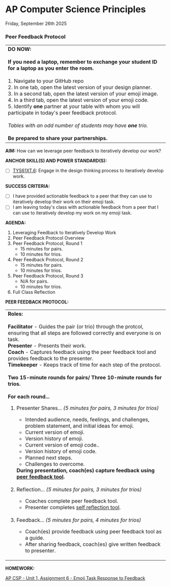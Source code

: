 # AP Computer Science Principles
Friday, September 26th 2025

### Peer Feedback Protocol
<table>
  <tr>
    <td>
      <b>DO NOW:</b><br><br>
      <b>If you need a laptop, remember to exchange your student ID for a laptop as you enter the room.</b><br><br>
      1. Navigate to your GitHub repo<br>
      2. In one tab, open the latest version of your design planner.<br>
      3. In a second tab, open the latest version of your emoji image.<br>
      4. In a third tab, open the latest version of your emoji code.<br>
      5. Identify <b>one</b> partner at your table with whom you will participate in today's peer feedback protocol.<br><br>
      <i>Tables with an odd number of students may have <b>one</b> trio.</i><br><br>
      <b>Be prepared to share your partnerships.</b>
   </td>
  </tr>
</table>

**AIM:** How can we leverage peer feedback to iteratively develop our work?

**ANCHOR SKILL(S) AND POWER STANDARD(S):** 

 - [ ] <ins>TYS61XT.6</ins>: Engage in the design thinking process to iteratively develop work.
 
**SUCCESS CRITERIA:**
- [ ] I have provided actionable feedback to a peer that they can use to iteratively develop their work on their emoji task.
- [ ] I am leaving today's class with actionable feedback from a peer that I can use to iteratively develop my work on my emoji task.

**AGENDA:**

1. Leveraging Feedback to Iteratively Develop Work
2. Peer Feedback Protocol Overview
3. Peer Feedback Protocol, Round 1
   * 15 minutes for pairs.
   * 10 minutes for trios.
4. Peer Feedback Protocol, Round 2
   * 15 minutes for pairs.
   * 10 minutes for trios.
5. Peer Feedback Protocol, Round 3
   * N/A for pairs.
   * 10 minutes for trios.
6. Full Class Reflection

**PEER FEEDBACK PROTOCOL:**
<table>
  <tr>
    <td>
      <b>Roles:</b><br><br>
      <b>Facilitator</b> - Guides the pair (or trio) through the protcol, ensuring that all steps are followed correctly and everyone is on task.<br>
      <b>Presenter</b> - Presents their work.<br>
      <b>Coach</b> - Captures feedback using the peer feedback tool and provides feedback to the presenter.<br>
      <b>Timekeeper</b> - Keeps track of time for each step of the protocol.<br><br>
      <b>Two 15-minute rounds for pairs/ Three 10-minute rounds for trios.<br><br>For each round...<br></b>
      <ol>
         <li>Presenter Shares...<i> (5 minutes for pairs, 3 minutes for trios)</i></li>
         <ul>
          <li>Intended audience, needs, feelings, and challenges, problem statement, and initial ideas for emoji.</li>
          <li>Current version of emoji.</li>
          <li>Version history of emoji.</li>
          <li>Current version of emoji code..</li>
          <li>Version history of emoji code.</li>
          <li>Planned next steps.</li>
          <li>Challenges to overcome.</li>
         </ul>
         <b>During presentation, coach(es) capture feedback using <a href = https://github.com/MrJSwotinsky/AP_Computer_Science_Principles_2025_2026/blob/main/Resources/Peer%20Feedback%20-%20Emoji%20Task.pdf>peer feedback tool</a>.</b><br><br>
         <li>Reflection...<i> (5 minutes for pairs, 3 minutes for trios)</i></li>
         <ul>
          <li>Coaches complete peer feedback tool.</li>
          <li>Presenter completes <a href = https://github.com/MrJSwotinsky/AP_Computer_Science_Principles_2025_2026/blob/main/Resources/Self%20Reflection%20-%20Emoji%20Task.pdf>self reflection tool</a>.</li>
         </ul><br>
        <li>Feedback...<i> (5 minutes for pairs, 4 minutes for trios)</i></li>
        <ul>
          <li>Coach(es) provide feedback using peer feedback tool as a guide.</li>
          <li>After sharing feedback, coach(es) give written feedback to presenter.</li>
         </ul>
      </ol>
    </td>
  </tr>  
</table>

**HOMEWORK:** 

[AP CSP - Unit 1, Assignment 6 - Emoji Task Response to Feedback](https://github.com/MrJSwotinsky/AP_Computer_Science_Principles_2025_2026/blob/main/Unit_1_Intro_to_CMU_Graphics/Assignments/Assignment_06_Emoji_Task_Response_to_Feedback.md)
